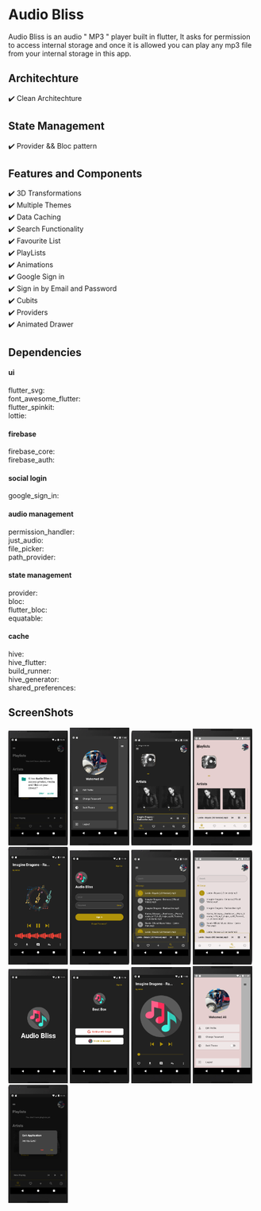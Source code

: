 # Audio Bliss

Audio Bliss is an audio " MP3 " player built in flutter, It asks for permission to access internal storage and once it is allowed you can play any mp3 file from your internal storage in this app.

## Architechture

✔️ Clean Architechture <br />

## State Management

✔️ Provider && Bloc pattern <br />

## Features and Components

✔️ 3D Transformations <br />
✔️ Multiple Themes <br />
✔️ Data Caching <br />
✔️ Search Functionality <br />
✔️ Favourite List <br />
✔️ PlayLists <br />
✔️ Animations <br />
✔️ Google Sign in <br />
✔️ Sign in by Email and Password <br />
✔️ Cubits <br />
✔️ Providers <br />
✔️ Animated Drawer <br />

## Dependencies

#### ui
flutter_svg:        
font_awesome_flutter:       
flutter_spinkit:        
lottie:     

#### firebase
firebase_core:      
firebase_auth:      


#### social login
google_sign_in:     


#### audio management
permission_handler:     
just_audio:     
file_picker:        
path_provider:      

#### state management
provider:       
bloc:       
flutter_bloc:       
equatable:      

#### cache
hive:       
hive_flutter:       
build_runner:       
hive_generator:     
shared_preferences:     

## ScreenShots

<p float="left">
  <img src="https://github.com/mo7amedaliEbaid/audio-bliss/blob/b262689ba345c375a8e147c9a4c8b1cf0b70774a/audiobliss_screenshots/ask_permission.png" width="120" />
  <img src="https://github.com/mo7amedaliEbaid/audio-bliss/blob/b262689ba345c375a8e147c9a4c8b1cf0b70774a/audiobliss_screenshots/drawer_dark.png" width="120" /> 
  <img src="https://github.com/mo7amedaliEbaid/audio-bliss/blob/b262689ba345c375a8e147c9a4c8b1cf0b70774a/audiobliss_screenshots/home_dark.png" width="120" />
   <img src="https://github.com/mo7amedaliEbaid/audio-bliss/blob/b262689ba345c375a8e147c9a4c8b1cf0b70774a/audiobliss_screenshots/home_light.png" width="120" />
   <img src="https://github.com/mo7amedaliEbaid/audio-bliss/blob/b262689ba345c375a8e147c9a4c8b1cf0b70774a/audiobliss_screenshots/playing_dark.png" width="120" />
   <img src="https://github.com/mo7amedaliEbaid/audio-bliss/blob/b262689ba345c375a8e147c9a4c8b1cf0b70774a/audiobliss_screenshots/signin.png" width="120" />
   <img src="https://github.com/mo7amedaliEbaid/audio-bliss/blob/b262689ba345c375a8e147c9a4c8b1cf0b70774a/audiobliss_screenshots/songs_dark.png" width="120" />
   <img src="https://github.com/mo7amedaliEbaid/audio-bliss/blob/b262689ba345c375a8e147c9a4c8b1cf0b70774a/audiobliss_screenshots/songs_light.png" width="120" />
   <img src="https://github.com/mo7amedaliEbaid/audio-bliss/blob/b262689ba345c375a8e147c9a4c8b1cf0b70774a/audiobliss_screenshots/splash.png" width="120" />
   <img src="https://github.com/mo7amedaliEbaid/audio-bliss/blob/b262689ba345c375a8e147c9a4c8b1cf0b70774a/audiobliss_screenshots/signin1.png" width="120" />
   <img src="https://github.com/mo7amedaliEbaid/audio-bliss/blob/b262689ba345c375a8e147c9a4c8b1cf0b70774a/audiobliss_screenshots/playing_off.png" width="120" />
   <img src="https://github.com/mo7amedaliEbaid/audio-bliss/blob/b262689ba345c375a8e147c9a4c8b1cf0b70774a/audiobliss_screenshots/drawe_light.png" width="120" />
   <img src="https://github.com/mo7amedaliEbaid/audio-bliss/blob/b262689ba345c375a8e147c9a4c8b1cf0b70774a/audiobliss_screenshots/close_app.png" width="120" />
</p>